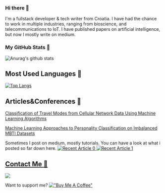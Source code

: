 ### Hi there 👋

I'm a fullstack developer & tech writer from Croatia. I have had the chance to work in multiple industries, ranging from bioscience, and telecommunications to IoT. 
I have published papers on artificial intelligence, but now I mostly write on medium. <br>

### My GitHub Stats :satellite:
![Anurag's github stats](https://github-readme-stats.vercel.app/api?username=valentin994&show_icons=true&theme=tokyonight&count_private=true)

Most Used Languages :mag_right:
---
[![Top Langs](https://github-readme-stats.vercel.app/api/top-langs/?username=valentin994&theme=tokyonight)](https://github.com/anuraghazra/github-readme-stats)

Articles&Conferences :blue_book:
---
[Classification of Travel Modes from Cellular Network Data Using Machine Learning Algorithms](https://www.researchgate.net/publication/355062400_Classification_of_Travel_Modes_from_Cellular_Network_Data_Using_Machine_Learning_Algorithms)

[Machine Learning Approaches to Personality Classification on Imbalanced MBTI Datasets](https://ieeexplore.ieee.org/document/9596742)

Sometimes I post on medium, mostly tutorials. You can have a look at what i posted so far down here.
<a target="_blank" href="https://github-readme-medium-recent-article.vercel.app/medium/@valentinvareskic/0"><img src="https://github-readme-medium-recent-article.vercel.app/medium/@valentinvareskic/0" alt="Recent Article 0"> 
<a target="_blank" href="https://github-readme-medium-recent-article.vercel.app/medium/@valentinvareskic/0"><img src="https://github-readme-medium-recent-article.vercel.app/medium/@valentinvareskic/1" alt="Recent Article 1"> 

Contact Me :email:
---
<a href="https://www.linkedin.com/in/valentin-vareskic-206107153/" target="_blank"><img src="https://img.shields.io/badge/LinkedIn-0077B5?style=for-the-badge&logo=linkedin&logoColor=white" /></a>

Want to support me? [!["Buy Me A Coffee"](https://www.buymeacoffee.com/assets/img/custom_images/orange_img.png)](https://www.buymeacoffee.com/valentinvareskic)
